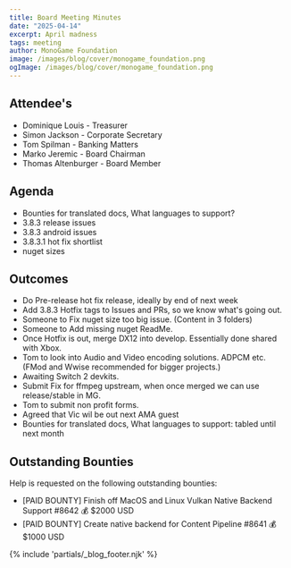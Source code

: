 ```yaml
---
title: Board Meeting Minutes
date: "2025-04-14"
excerpt: April madness
tags: meeting
author: MonoGame Foundation
image: /images/blog/cover/monogame_foundation.png
ogImage: /images/blog/cover/monogame_foundation.png
---
```


## Attendee's

- Dominique Louis - Treasurer
- Simon Jackson - Corporate Secretary
- Tom Spilman - Banking Matters
- Marko Jeremic - Board Chairman
- Thomas Altenburger - Board Member

## Agenda

- Bounties for translated docs, What languages to support?
- 3.8.3 release issues
- 3.8.3 android issues
- 3.8.3.1 hot fix shortlist
- nuget sizes

## Outcomes

- Do Pre-release hot fix release, ideally by end of next week
- Add 3.8.3 Hotfix tags to Issues and PRs, so we know what's going out.
- Someone to Fix nuget size too big issue. (Content in 3 folders)
- Someone to Add missing nuget ReadMe.
- Once Hotfix is out, merge DX12 into develop. Essentially done shared with Xbox.
- Tom to look into Audio and Video encoding solutions. ADPCM etc. (FMod and Wwise recommended for bigger projects.)
- Awaiting Switch 2 devkits.
- Submit Fix for ffmpeg upstream, when once merged we can use release/stable in MG.
- Tom to submit non profit forms.
- Agreed that Vic wil be out next AMA guest
- Bounties for translated docs, What languages to support: tabled until next month

## Outstanding Bounties

Help is requested on the following outstanding bounties:

- [PAID BOUNTY] Finish off MacOS and Linux Vulkan Native Backend Support #8642 💰 $2000 USD
- [PAID BOUNTY] Create native backend for Content Pipeline #8641 💰 $1000 USD

{% include 'partials/_blog_footer.njk' %}
